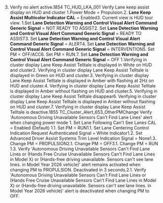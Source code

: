 3. Verify no alert active.1854 TC_HUD_LKA_001 Verify Lane keep assist display on HUD and cluster 1.Power Mode = Propulsion.2. **Lane Keep Assist Multicolor Indicator CAL** = Enabled3. Current view is HUD tour view. 1.Set **Lane Detection Warning and Control Visual Alert Command Generic Signal** = NOT READY TO ASSIST2. Set **Lane Detection Warning and Control Visual Alert Command Generic Signal** = READY TO ASSIST3. Set **Lane Detection Warning and Control Visual Alert Command Generic Signal** = ALERT4. Set **Lane Detection Warning and Control Visual Alert Command Generic Signal** = INTERVENTION5. Set PM = OFF/ACC6. Set PM = RUN.7. Set **Lane Detection Warning and Control Visual Alert Command Generic Signal** = OFF 1.Verifying in cluster display Lane Keep Assist Telltale is displayed in White on HUD and cluster2. Verifying in cluster display Lane Keep Assist Telltale is displayed in Green on HUD and cluster.3. Verifying in cluster display Lane Keep Assist Telltale is displayed in Amber with flashing at 2Hz on HUD and cluster.4. Verifying in cluster display Lane Keep Assist Telltale is displayed in Amber without flashing on HUD and cluster.5. Verifying in cluster display Lane Keep Assist Telltale disappear6. Verifying in cluster display Lane Keep Assist Telltale is displayed in Amber without flashing on HUD and cluster.7. Verifying in cluster display Lane Keep Assist Telltale is deactive.1855 TC_Cluster_Alert_653_OtherPMChange Verify 'Autonomous Driving Unavailable Sensors Can't Find Lane Lines' alert when changing power mode 1. Set Lane Following Can't See Lanes CAL = Enabled (Default) 1.1. Set PM = RUN1.1. Set Lane Centering Control Indication Request Authenticated Signal = White Indicator1.2. Set Advanced Driver Assist Systems Trim Level Indication Signal = None1.3. Change PM = PROPULSION2.1. Change PM = OFF3.1. Change PM = RUN 1.3. Verify 'Autonomous Driving Unavailable Sensors Can't Find Lane Lines or (Hands Free Cruise Unavailable Sensors Can't Find Lane Lines in Model X) or (Hands-free driving unavailable. Sensors can't see lane lines. in Model Year 2026 vehicle)' alert remains activated when changing PM to PROPULSION. Deactivated in 3 seconds.2.1. Verify 'Autonomous Driving Unavailable Sensors Can't Find Lane Lines or (Hands Free Cruise Unavailable Sensors Can't Find Lane Lines in Model X) or (Hands-free driving unavailable. Sensors can't see lane lines. in Model Year 2026 vehicle)' alert is deactivated when changing PM to OFF.